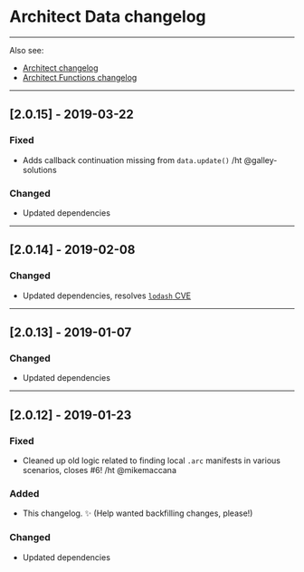 # Architect Data changelog

---
Also see:
- [Architect changelog](https://github.com/arc-repos/architect/blob/master/changelog.md)
- [Architect Functions changelog](https://github.com/arc-repos/arc-functions/blob/master/changelog.md)
---

## [2.0.15] - 2019-03-22


### Fixed

- Adds callback continuation missing from `data.update()` /ht @galley-solutions


### Changed

- Updated dependencies

---

## [2.0.14] - 2019-02-08


### Changed

- Updated dependencies, resolves [`lodash` CVE](https://nvd.nist.gov/vuln/detail/CVE-2018-16487)


---

## [2.0.13] - 2019-01-07


### Changed

- Updated dependencies


---

## [2.0.12] - 2019-01-23


### Fixed

- Cleaned up old logic related to finding local `.arc` manifests in various scenarios, closes #6! /ht @mikemaccana


### Added

- This changelog. ✨ (Help wanted backfilling changes, please!)


### Changed

- Updated dependencies
